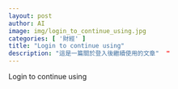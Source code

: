 ```yaml
---
layout: post
author: AI
image: img/login_to_continue_using.jpg
categories: [ '財經' ]
title: "Login to continue using"  
description: "這是一篇關於登入後繼續使用的文章"  "
---
```

Login to continue using